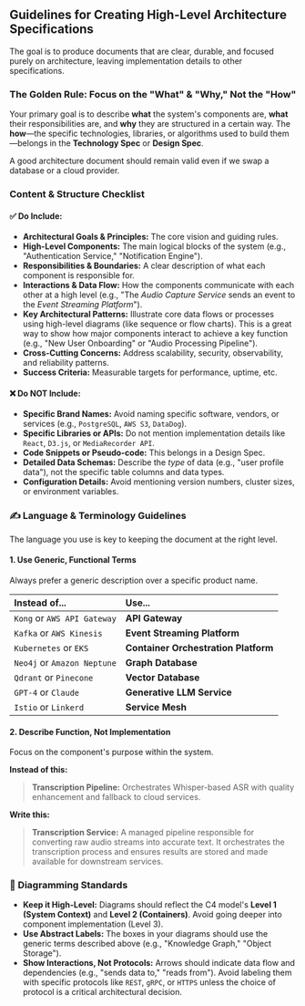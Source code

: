 ## Guidelines for Creating High-Level Architecture Specifications

The goal is to produce documents that are clear, durable, and focused purely on architecture, leaving implementation details to other specifications.

### The Golden Rule: Focus on the "What" & "Why," Not the "How"
Your primary goal is to describe **what** the system's components are, **what** their responsibilities are, and **why** they are structured in a certain way. The **how**—the specific technologies, libraries, or algorithms used to build them—belongs in the **Technology Spec** or **Design Spec**.

A good architecture document should remain valid even if we swap a database or a cloud provider.

### Content & Structure Checklist

#### ✅ Do Include:
* **Architectural Goals & Principles:** The core vision and guiding rules.
* **High-Level Components:** The main logical blocks of the system (e.g., "Authentication Service," "Notification Engine").
* **Responsibilities & Boundaries:** A clear description of what each component is responsible for.
* **Interactions & Data Flow:** How the components communicate with each other at a high level (e.g., "The *Audio Capture Service* sends an event to the *Event Streaming Platform*").
* **Key Architectural Patterns:** Illustrate core data flows or processes using high-level diagrams (like sequence or flow charts). This is a great way to show how major components interact to achieve a key function (e.g., "New User Onboarding" or "Audio Processing Pipeline").
* **Cross-Cutting Concerns:** Address scalability, security, observability, and reliability patterns.
* **Success Criteria:** Measurable targets for performance, uptime, etc.

#### ❌ Do NOT Include:
* **Specific Brand Names:** Avoid naming specific software, vendors, or services (e.g., `PostgreSQL`, `AWS S3`, `DataDog`).
* **Specific Libraries or APIs:** Do not mention implementation details like `React`, `D3.js`, or `MediaRecorder API`.
* **Code Snippets or Pseudo-code:** This belongs in a Design Spec.
* **Detailed Data Schemas:** Describe the *type* of data (e.g., "user profile data"), not the specific table columns and data types.
* **Configuration Details:** Avoid mentioning version numbers, cluster sizes, or environment variables.

### ✍️ Language & Terminology Guidelines

The language you use is key to keeping the document at the right level.

#### 1. Use Generic, Functional Terms
Always prefer a generic description over a specific product name.

| Instead of... | Use... |
| :--- | :--- |
| `Kong` or `AWS API Gateway` | **API Gateway** |
| `Kafka` or `AWS Kinesis` | **Event Streaming Platform** |
| `Kubernetes` or `EKS` | **Container Orchestration Platform** |
| `Neo4j` or `Amazon Neptune` | **Graph Database** |
| `Qdrant` or `Pinecone` | **Vector Database** |
| `GPT-4` or `Claude` | **Generative LLM Service** |
| `Istio` or `Linkerd` | **Service Mesh** |

#### 2. Describe Function, Not Implementation
Focus on the component's purpose within the system.

**Instead of this:**
> **Transcription Pipeline:** Orchestrates Whisper-based ASR with quality enhancement and fallback to cloud services.

**Write this:**
> **Transcription Service:** A managed pipeline responsible for converting raw audio streams into accurate text. It orchestrates the transcription process and ensures results are stored and made available for downstream services.

### 🎨 Diagramming Standards

* **Keep it High-Level:** Diagrams should reflect the C4 model's **Level 1 (System Context)** and **Level 2 (Containers)**. Avoid going deeper into component implementation (Level 3).
* **Use Abstract Labels:** The boxes in your diagrams should use the generic terms described above (e.g., "Knowledge Graph," "Object Storage").
* **Show Interactions, Not Protocols:** Arrows should indicate data flow and dependencies (e.g., "sends data to," "reads from"). Avoid labeling them with specific protocols like `REST`, `gRPC`, or `HTTPS` unless the choice of protocol is a critical architectural decision.